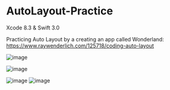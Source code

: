# AutoLayout-Practice
Xcode 8.3 &amp; Swift 3.0

Practicing Auto Layout by a creating an app called Wonderland:  https://www.raywenderlich.com/125718/coding-auto-layout 


![image](https://cloud.githubusercontent.com/assets/22356188/25637281/70122124-2f52-11e7-9196-8cb72a4d3561.png)

![image](https://cloud.githubusercontent.com/assets/22356188/25637306/7ee7e1e8-2f52-11e7-8ba8-a612e8e2f849.png)

![image](https://cloud.githubusercontent.com/assets/22356188/25637339/a7c2a404-2f52-11e7-94e0-e9c65025a1c4.png)
![image](https://cloud.githubusercontent.com/assets/22356188/25637350/af3065dc-2f52-11e7-90fd-fddb0bec436e.png)
